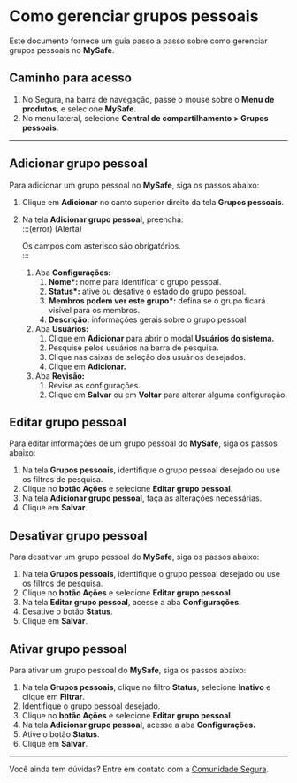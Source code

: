 # Como gerenciar grupos pessoais

Este documento fornece um guia passo a passo sobre como gerenciar grupos pessoais no **MySafe**.

## Caminho para acesso

1. No Segura, na barra de navegação, passe o mouse sobre o **Menu de produtos**, e selecione **MySafe.**  
2. No menu lateral, selecione **Central de compartilhamento \> Grupos pessoais**.

---

## Adicionar grupo pessoal

Para adicionar um grupo pessoal no **MySafe**, siga os passos abaixo:

1. Clique em **Adicionar** no canto superior direito da tela **Grupos pessoais**.  
2. Na tela **Adicionar grupo pessoal**, preencha:  
   	:::(error) (Alerta)

   Os campos com asterisco são obrigatórios.  
   :::  
   1. Aba **Configurações:**  
      1. **Nome\*:** nome para identificar o grupo pessoal.  
      2. **Status\*:** ative ou desative o estado do grupo pessoal.   
      3. **Membros podem ver este grupo\*:** defina se o grupo ficará visível para os membros.  
      4. **Descrição:** informações gerais sobre o grupo pessoal.  
   2. Aba **Usuários:**  
      1. Clique em **Adicionar** para abrir o modal **Usuários do sistema.**  
      2. Pesquise pelos usuários na barra de pesquisa.  
      3. Clique nas caixas de seleção dos usuários desejados.  
      4. Clique em **Adicionar.**   
   3. Aba **Revisão:**  
      1. Revise as configurações.  
      2. Clique em **Salvar** ou em **Voltar** para alterar alguma configuração.

## Editar grupo pessoal

Para editar informações de um grupo pessoal do **MySafe**, siga os passos abaixo:

1. Na tela **Grupos pessoais**, identifique o grupo pessoal desejado ou use os filtros de pesquisa.  
2. Clique no **botão Ações** e selecione **Editar grupo pessoal**.  
3. Na tela **Adicionar grupo pessoal**, faça as alterações necessárias.  
4. Clique em **Salvar**.

## Desativar grupo pessoal

Para desativar um grupo pessoal do **MySafe**, siga os passos abaixo:

1. Na tela **Grupos pessoais**, identifique o grupo pessoal desejado ou use os filtros de pesquisa.  
2. Clique no **botão Ações** e selecione **Editar grupo pessoal**.  
3. Na tela **Editar grupo pessoal**, acesse a aba **Configurações.**  
4. Desative o botão **Status**.  
5. Clique em **Salvar**.

## Ativar grupo pessoal

Para ativar um grupo pessoal do **MySafe**, siga os passos abaixo:

1. Na tela **Grupos pessoais**, clique no filtro **Status**, selecione **Inativo** e clique em **Filtrar**.  
2. Identifique o grupo pessoal desejado.  
3. Clique no **botão Ações** e selecione **Editar grupo pessoal**.  
4. Na tela **Adicionar grupo pessoal**, acesse a aba **Configurações.**  
5. Ative o botão **Status**.  
6. Clique em **Salvar**.

---

Você ainda tem dúvidas? Entre em contato com a [Comunidade Segura](https://community.Segura.io/).